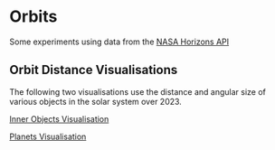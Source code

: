 # Orbits

Some experiments using data from the [NASA Horizons API](https://ssd-api.jpl.nasa.gov/doc/horizons.html)


## Orbit Distance Visualisations

The following two visualisations use the distance and angular size of various objects in the
solar system over 2023. 

[Inner Objects Visualisation](./inner_object_distances_2023.png)

[Planets Visualisation](./planet_distances_2023.png)
